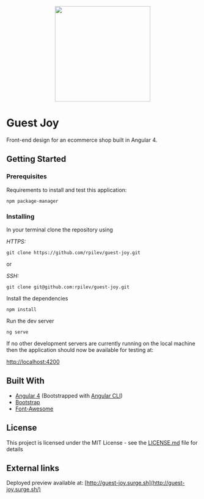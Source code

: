 <p align="center">
  <img width="250" src="https://material.angularjs.org/latest/img/icons/angular-logo.svg">
</p>

# Guest Joy
Front-end design for an ecommerce shop built in Angular 4.

## Getting Started

### Prerequisites

Requirements to install and test this application:

    npm package-manager

### Installing

In your terminal clone the repository using

_HTTPS:_

    git clone https://github.com/rpilev/guest-joy.git
or

_SSH:_

    git clone git@github.com:rpilev/guest-joy.git

Install the dependencies

    npm install

Run the dev server

    ng serve

If no other development servers are currently running on the local machine then the application should now be available for testing at:

[http://localhost:4200](http://localhost:4200)

## Built With

* [Angular 4](https://github.com/angular) (Bootstrapped with [Angular CLI](https://github.com/angular/angular-cli))
* [Bootstrap](https://github.com/twbs/bootstrap)
* [Font-Awesome](https://github.com/FortAwesome/Font-Awesome)

## License

This project is licensed under the MIT License - see the [LICENSE.md](https://github.com/rpilev/guest-joy/blob/master/LICENSE) file for details

## External links

Deployed preview available at:
[http://guest-joy.surge.sh](http://guest-joy.surge.sh/)